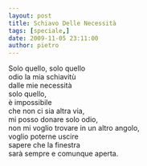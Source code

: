 ```yaml
---
layout: post
title: Schiavo Delle Necessità
tags: [speciale,]
date: 2009-11-05 23:11:00
author: pietro
---
```

Solo quello, solo quello<br/>odio la mia schiavitù<br/>dalle mie necessità<br/>solo quello,<br/>è impossibile<br/>che non ci sia altra via,<br/>mi posso donare solo odio,<br/>non mi voglio trovare in un altro angolo,<br/>voglio poterne uscire<br/>sapere che la finestra<br/>sarà sempre e comunque aperta.

